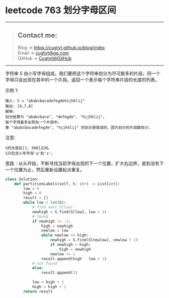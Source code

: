 # leetcode 763 划分字母区间

---
> ## Contact me:
> Blog -> <https://cugtyt.github.io/blog/index>  
> Email -> <cugtyt@qq.com>  
> GitHub -> [Cugtyt@GitHub](https://github.com/Cugtyt)

---

字符串 S 由小写字母组成。我们要把这个字符串划分为尽可能多的片段，同一个字母只会出现在其中的一个片段。返回一个表示每个字符串片段的长度的列表。

示例 1:
```
输入: S = "ababcbacadefegdehijhklij"
输出: [9,7,8]
解释:
划分结果为 "ababcbaca", "defegde", "hijhklij"。
每个字母最多出现在一个片段中。
像 "ababcbacadefegde", "hijhklij" 的划分是错误的，因为划分的片段数较少。
```

注意:
```
S的长度在[1, 500]之间。
S只包含小写字母'a'到'z'。
```

思路：从头开始，不断寻找当前字母出现的下一个位置，扩大右边界，直到没有下一个位置为止，然后重新设置起点重复。

``` python
class Solution:
    def partitionLabels(self, S: str) -> List[int]:
        low = 0
        high = 0
        result = []
        while low < len(S):
            # find next S[low]
            newhigh = S.find(S[low], low + 1)
            # found
            if newhigh != -1:
                high = newhigh
                newlow = low
                while newlow <= high:
                    newhigh = S.find(S[newlow], newlow + 1)
                    if newhigh > high:
                        high = newhigh
                    newlow += 1
                result.append(high - low + 1)
            # not found
            else:
                result.append(1)
            
            low = high + 1
            high = high + 1
        return result
```